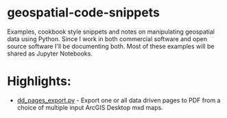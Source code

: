 # geospatial-code-snippets
Examples, cookbook style snippets and notes on manipulating geospatial data using Python.  Since I work in both commercial software and open source software I'll be documenting both.  Most of these examples will be shared as Jupyter Notebooks.

# Highlights:
- [dd_pages_export.py](dd_pages_export.py) - Export one or all data driven pages to PDF from a choice of multiple input ArcGIS Desktop mxd maps.
